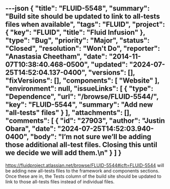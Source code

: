 ---json
{
  "title": "FLUID-5548",
  "summary": "Build site should be updated to link to all-tests files when available",
  "tags": "FLUID",
  "project": {
    "key": "FLUID",
    "title": "Fluid Infusion"
  },
  "type": "Bug",
  "priority": "Major",
  "status": "Closed",
  "resolution": "Won't Do",
  "reporter": "Anastasia Cheetham",
  "date": "2014-11-07T10:38:40.468-0500",
  "updated": "2024-07-25T14:52:04.137-0400",
  "versions": [],
  "fixVersions": [],
  "components": [
    "Website"
  ],
  "environment": null,
  "issueLinks": [
    {
      "type": "Dependence",
      "url": "/browse/FLUID-5544/",
      "key": "FLUID-5544",
      "summary": "Add new \"all-tests\" files"
    }
  ],
  "attachments": [],
  "comments": [
    {
      "id": "27903",
      "author": "Justin Obara",
      "date": "2024-07-25T14:52:03.940-0400",
      "body": "I’m not sure we’ll be adding those additional all-test files. Closing this until we decide we will add them.\n"
    }
  ]
}
---
<https://fluidproject.atlassian.net/browse/FLUID-5544#icft=FLUID-5544> will be adding new all-tests files to the framework and components sections. Once these are in, the Tests column of the build site should be updated to link to those all-tests files instead of individual files.

        